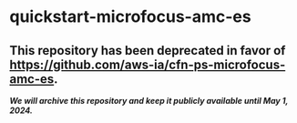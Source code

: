 # quickstart-microfocus-amc-es 
## This repository has been deprecated in favor of https://github.com/aws-ia/cfn-ps-microfocus-amc-es. 
***We will archive this repository and keep it publicly available until May 1, 2024.***
